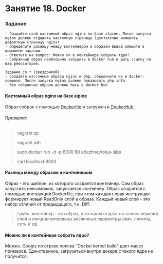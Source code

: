 # Занятие 18. Docker

### Задание
```
- Создайте свой кастомный образ nginx на базе alpine. После запуска nginx должен отдавать кастомную страницу (достаточно изменить дефолтную страницу nginx)
- Определите разницу между контейнером и образом Вывод опишите в домашнем задании.
- Ответьте на вопрос: Можно ли в контейнере собрать ядро?
- Собранный образ необходимо запушить в docker hub и дать ссылку на ваш репозиторий.

Задание со * (звездочкой)
- Создайте кастомные образы nginx и php, объедините их в docker-compose. После запуска nginx должен показывать php info.
- Все собранные образы должны быть в docker hub
```
#### Кастомный образ nginx на базе alpine
Образ собран с помощью [Dockerfile](docker/Dockerfile) и загружен в [DockerHub](https://hub.docker.com/r/adezhnev/otus-labs)

###### Проверка:

>vagrant up

>vagrant ssh

>sudo docker run -d -p 8000:80 adezhnev/otus-labs

>curl localhost:8000

#### Разница между образом и контейнером
Образ - это шаблон, из которого создается контейнер. Сам образ запустить невозможно, запускается контейнер.
Образ создается с помощью инструкций Dockerfile, при этом каждая новая инструкция формирует новый ReadOnly слой в образе. Каждый новый слой - это набор отличий от предыдцщего, т.н. Diff.

>Грубо, контейнер - это образ, в котором открыт на запись верхний слой и инициализированы различные параметры (имя, лимиты, сеть и тд)

#### Можно ли в контейнере собрать ядро?
Можно. Google по строке поиска "Docker kernel build" дает массу примеров. Единственное, загрузиться внутри докера с такого ядра не получится.